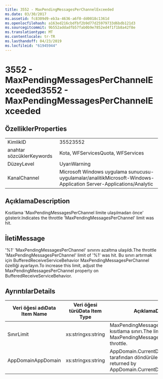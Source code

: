 ```yaml
---
title: 3552 - MaxPendingMessagesPerChannelExceeded
ms.date: 03/30/2017
ms.assetid: fc8309d9-eb3a-4636-a6f0-dd0018c1361d
ms.openlocfilehash: a163ed216cbdfbf2b9d77d25979733d6bdb121d3
ms.sourcegitcommit: 9b552addadfb57fab0b9e7852ed4f1f1b8a42f8e
ms.translationtype: MT
ms.contentlocale: tr-TR
ms.lasthandoff: 04/23/2019
ms.locfileid: "61945944"
---
```

# <a name="3552---maxpendingmessagesperchannelexceeded"></a><span data-ttu-id="ccbd1-102">3552 - MaxPendingMessagesPerChannelExceeded</span><span class="sxs-lookup"><span data-stu-id="ccbd1-102">3552 - MaxPendingMessagesPerChannelExceeded</span></span>
## <a name="properties"></a><span data-ttu-id="ccbd1-103">Özellikler</span><span class="sxs-lookup"><span data-stu-id="ccbd1-103">Properties</span></span>  
  
|||  
|-|-|  
|<span data-ttu-id="ccbd1-104">Kimlik</span><span class="sxs-lookup"><span data-stu-id="ccbd1-104">ID</span></span>|<span data-ttu-id="ccbd1-105">3552</span><span class="sxs-lookup"><span data-stu-id="ccbd1-105">3552</span></span>|  
|<span data-ttu-id="ccbd1-106">anahtar sözcükler</span><span class="sxs-lookup"><span data-stu-id="ccbd1-106">Keywords</span></span>|<span data-ttu-id="ccbd1-107">Kota, WFServices</span><span class="sxs-lookup"><span data-stu-id="ccbd1-107">Quota, WFServices</span></span>|  
|<span data-ttu-id="ccbd1-108">Düzey</span><span class="sxs-lookup"><span data-stu-id="ccbd1-108">Level</span></span>|<span data-ttu-id="ccbd1-109">Uyarı</span><span class="sxs-lookup"><span data-stu-id="ccbd1-109">Warning</span></span>|  
|<span data-ttu-id="ccbd1-110">Kanal</span><span class="sxs-lookup"><span data-stu-id="ccbd1-110">Channel</span></span>|<span data-ttu-id="ccbd1-111">Microsoft Windows uygulama sunucusu-uygulamalar/analitik</span><span class="sxs-lookup"><span data-stu-id="ccbd1-111">Microsoft-Windows-Application Server-Applications/Analytic</span></span>|  
  
## <a name="description"></a><span data-ttu-id="ccbd1-112">Açıklama</span><span class="sxs-lookup"><span data-stu-id="ccbd1-112">Description</span></span>  
 <span data-ttu-id="ccbd1-113">Kısıtlama 'MaxPendingMessagesPerChannel limite ulaşılmadan önce' gösterir.</span><span class="sxs-lookup"><span data-stu-id="ccbd1-113">Indicates the throttle 'MaxPendingMessagesPerChannel' limit was hit.</span></span>  
  
## <a name="message"></a><span data-ttu-id="ccbd1-114">İleti</span><span class="sxs-lookup"><span data-stu-id="ccbd1-114">Message</span></span>  
 <span data-ttu-id="ccbd1-115">'%1' 'MaxPendingMessagesPerChannel' sınırını azaltma ulaşıldı.</span><span class="sxs-lookup"><span data-stu-id="ccbd1-115">The throttle 'MaxPendingMessagesPerChannel' limit of  '%1' was hit.</span></span> <span data-ttu-id="ccbd1-116">Bu sınırı artırmak için BufferedReceiveServiceBehavior MaxPendingMessagesPerChannel özelliği ayarlayın.</span><span class="sxs-lookup"><span data-stu-id="ccbd1-116">To increase this limit, adjust the MaxPendingMessagesPerChannel property on BufferedReceiveServiceBehavior.</span></span>  
  
## <a name="details"></a><span data-ttu-id="ccbd1-117">Ayrıntılar</span><span class="sxs-lookup"><span data-stu-id="ccbd1-117">Details</span></span>  
  
|<span data-ttu-id="ccbd1-118">Veri öğesi adı</span><span class="sxs-lookup"><span data-stu-id="ccbd1-118">Data Item Name</span></span>|<span data-ttu-id="ccbd1-119">Veri öğesi türü</span><span class="sxs-lookup"><span data-stu-id="ccbd1-119">Data Item Type</span></span>|<span data-ttu-id="ccbd1-120">Açıklama</span><span class="sxs-lookup"><span data-stu-id="ccbd1-120">Description</span></span>|  
|--------------------|--------------------|-----------------|  
|<span data-ttu-id="ccbd1-121">Sınır</span><span class="sxs-lookup"><span data-stu-id="ccbd1-121">Limit</span></span>|<span data-ttu-id="ccbd1-122">xs:string</span><span class="sxs-lookup"><span data-stu-id="ccbd1-122">xs:string</span></span>|<span data-ttu-id="ccbd1-123">MaxPendingMessagesPerChannel kısıtlama sınırı.</span><span class="sxs-lookup"><span data-stu-id="ccbd1-123">The limit of the MaxPendingMessagesPerChannel throttle.</span></span>|  
|<span data-ttu-id="ccbd1-124">AppDomain</span><span class="sxs-lookup"><span data-stu-id="ccbd1-124">AppDomain</span></span>|<span data-ttu-id="ccbd1-125">xs:string</span><span class="sxs-lookup"><span data-stu-id="ccbd1-125">xs:string</span></span>|<span data-ttu-id="ccbd1-126">AppDomain.CurrentDomain.FriendlyName tarafından döndürülen dize.</span><span class="sxs-lookup"><span data-stu-id="ccbd1-126">The string returned by AppDomain.CurrentDomain.FriendlyName.</span></span>|

